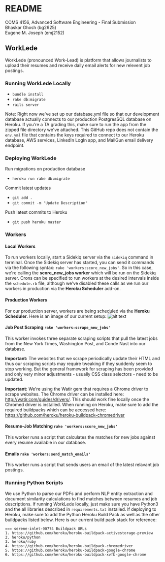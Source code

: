# README
COMS 4156, Advanced Software Engineering  - Final Submission  
Bhaskar Ghosh (bg2625)  
Eugene M. Joseph (emj2152)

## WorkLede
WorkLede (pronounced Work-Lead) is platform that allows journalists to upload their resumes and receive daily email alerts for new relevent job postings.

### Running WorkLede Locally
- `bundle install`
- `rake db:migrate`
- `rails server`

Note: Right now we've set up our database.yml file so that our development database actually connects to our production PostgresSQL database on Heroku. If you're a TA grading this, make sure to run the app from the zipped file directory we've attached. This GitHub repo does not contain the `env.yml` file that contains the keys required to connect to our Heroku database, AWS services, LinkedIn LogIn app, and MailGun email delivery endpoint.

### Deploying WorkLede
Run migrations on production database  
- `heroku run rake db:migrate`

Commit latest updates  
- `git add .`  
- `git commit -m 'Update Description'`  

Push latest commits to Heroku   
- `git push heroku master`

### Workers

#### Local Workers
To run workers locally, start a Sidekiq server via the `sidekiq` command in terminal. Once the Sidekiq server has started, you can send it commands via the following syntax: `rake 'workers:score_new_jobs'`. So in this case, we're calling the **score_new_jobs worker** which will be run on the Sidekiq server. Crons can be specified to run workers at the desired intervals inside the `schedule.rb` file, although we've disabled these calls as we run our workers in production via the **Heroku Scheduler** add-on.

#### Production Workers
For our production server, workers are being scheduled via the **Heroku Scheduler**. Here is an image of our current setup:
![alt text](https://worklede-12.s3.amazonaws.com/worklede_heroku.png "Heroku Scheduler Setup")


#### Job Post Scraping `rake 'workers:scrape_new_jobs'`  
This worker invokes three separate scraping scripts that pull the latest jobs from the New York Times, Washington Post, and Conde Nast into our database.  

**Important:** The websites that we scrape periodically update their HTML and thus our scraping scripts may require tweaking if they suddenly seem to stop working. But the general framework for scraping has been provided and only very minor adjustments - usually CSS class selectors - need to be updated.

**Important:** We're using the Watir gem that requires a Chrome driver to scrape websites. The Chrome driver can be installed here: http://watir.com/guides/drivers/. This should work fine locally once the Chromed driver is installed. When running on Heroku, make sure to add the required buildpacks which can be accessed here: https://github.com/heroku/heroku-buildpack-chromedriver

#### Resume-Job Matching `rake 'workers:score_new_jobs'` 
This worker runs a script that calculates the matches for new jobs against every resume available in our database.

#### Emails `rake 'workers:send_match_emails'` 
This worker runs a script that sends users an email of the latest relavant job postings.

### Running Python Scripts
We use Python to parse our PDFs and perform NLP entity extraction and document similarity calculations to find matches between resumes and job descriptions. If running WorkLede locally, just make sure you have Python3 and the all libraries described in `requirements.txt` installed. If deploying to Heroku, make sure to add the Python Heroku Build Pack as well as the other buildpacks listed below. Here is our current build pack stack for reference:
```
=== serene-inlet-00774 Buildpack URLs
1. https://github.com/heroku/heroku-buildpack-activestorage-preview
2. heroku/python
3. heroku/ruby
4. https://github.com/heroku/heroku-buildpack-chromedriver
5. https://github.com/heroku/heroku-buildpack-google-chrome
6. https://github.com/heroku/heroku-buildpack-xvfb-google-chrome
```
